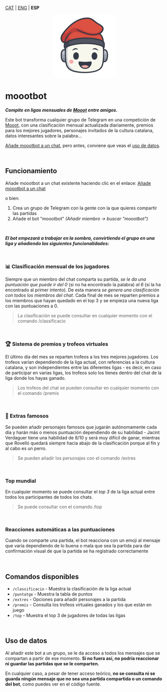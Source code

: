 <a id="translations"></a>
[CAT](/README.md) | [ENG](/docs/en/README.md) | **ESP**

<div align="center">
  <img width="200" src="https://raw.githubusercontent.com/GerardEst/moootbot/5f67d158453d6adbf42446fc138680f4f1f431c6/docs/moootbot_L.png" alt="Foto de perfil de moootbot">
</div>

# moootbot

**_Compite en ligas mensuales de [Mooot](https://mooot.cat) entre amigos._**

Este bot transforma cualquier grupo de Telegram en una competición de [Mooot](https://mooot.cat), con una clasificación mensual actualizada diariamente, premios para los mejores jugadores, personajes invitados de la cultura catalana, datos interesantes sobre la palabra...

[Añade moootbot a un chat](https://t.me/moootbot?startgroup=true), pero antes, conviene que veas el [uso de datos](#uso-de-datos).

<br>

## Funcionamiento

Añade moootbot a un chat existente haciendo clic en el enlace: [Añade moootbot a un chat](https://t.me/moootbot?startgroup=true)

o bien:

1. Crea un grupo de Telegram con la gente con la que quieres compartir las partidas
2. Añade el bot "moootbot" _(Añadir miembro -> buscar "moootbot")_

<br>

**_El bot empezará a trabajar en la sombra, convirtiendo el grupo en una liga y añadiendo las siguientes funcionalidades:_**

<br>

### 📊 Clasificación mensual de los jugadores

Siempre que un miembro del chat comparta su partida, _se le da una puntuación que puede ir del 0_ (si no ha encontrado la palabra) _al 6_ (si la ha encontrado al primer intento). De esta manera _se genera una clasificación con todos los miembros del chat_. Cada final de mes se reparten premios a los miembros que hayan quedado en el top 3 y se empieza una nueva liga con las puntuaciones a 0.

> La clasificación se puede consultar en cualquier momento con el comando /classificacio

<br>

### 🏆 Sistema de premios y trofeos virtuales

El último día del mes se reparten trofeos a los tres mejores jugadores. Los trofeos varían dependiendo de la liga actual, con referencias a la cultura catalana, y son independientes entre las diferentes ligas - es decir, en caso de participar en varias ligas, los trofeos solo los tienes dentro del chat de la liga donde los hayas ganado.

> Los trofeos del chat se pueden consultar en cualquier momento con el comando /premis

<br>

### 🥸 Extras famosos

Se pueden añadir personajes famosos que jugarán autónomamente cada día y harán más o menos puntuación dependiendo de su habilidad - Jacint Verdaguer tiene una habilidad de 8/10 y será muy difícil de ganar, mientras que Rovelló quedará siempre hacia abajo de la clasificación porque al fin y al cabo es un perro.

> Se pueden añadir los personajes con el comando /extres

<br>

### Top mundial

En cualquier momento se puede consultar el _top 3_ de la liga actual entre todos los participantes de todos los chats.

> Se puede consultar con el comando /top

<br>

### Reacciones automáticas a las puntuaciones

Cuando se comparte una partida, el bot reacciona con un emoji al mensaje que varía dependiendo de lo buena o mala que sea la partida para dar confirmación visual de que la partida se ha registrado correctamente

<br>

## Comandos disponibles

- `/classificacio` - Muestra la clasificación de la liga actual
- `/puntatge` - Muestra la tabla de puntos
- `/extres` - Opciones para añadir personajes a la partida
- `/premis` - Consulta los trofeos virtuales ganados y los que están en juego
- `/top` - Muestra el top 3 de jugadores de todas las ligas

<br>

## Uso de datos

Al añadir este bot a un grupo, se le da acceso a todos los mensajes que se compartan a partir de ese momento. **Si no fuera así, no podría reaccionar ni guardar las partidas que se le comparten.**

En cualquier caso, a pesar de tener acceso teórico, **no se consulta ni se guarda ningún mensaje que no sea una partida compartida o un comando del bot**, como puedes ver en el código fuente.
